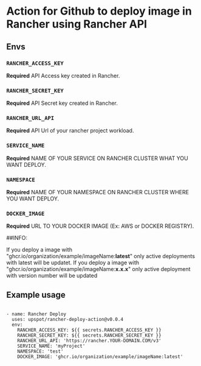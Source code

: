 # Action for Github to deploy image in Rancher using Rancher API

## Envs

### `RANCHER_ACCESS_KEY`

**Required** API Access key created in Rancher.

### `RANCHER_SECRET_KEY`

**Required** API Secret key created in Rancher.

### `RANCHER_URL_API`

**Required** API Url of your rancher project workload.

### `SERVICE_NAME`

**Required** NAME OF YOUR SERVICE ON RANCHER CLUSTER WHAT YOU WANT DEPLOY.

### `NAMESPACE`

**Required** NAME OF YOUR NAMESPACE ON RANCHER CLUSTER WHERE YOU WANT DEPLOY.

### `DOCKER_IMAGE`

**Required** URL TO YOUR DOCKER IMAGE (Ex: AWS or DOCKER REGISTRY).

##INFO:

If you deploy a image with "ghcr.io/organization/example/imageName:**latest**" only active deployments with latest will be updatet. 
If you deploy a image with "ghcr.io/organization/example/imageName:**x.x.x**" only active deployment with version number will be updated

## Example usage
`````
  
- name: Rancher Deploy
  uses: upspot/rancher-deploy-action@v0.0.4
  env:
    RANCHER_ACCESS_KEY: ${{ secrets.RANCHER_ACCESS_KEY }}
    RANCHER_SECRET_KEY: ${{ secrets.RANCHER_SECRET_KEY }}
    RANCHER_URL_API: 'https://rancher.YOUR-DOMAIN.COM/v3'
    SERVICE_NAME: 'myProject'
    NAMESPACE: 'test'
    DOCKER_IMAGE: 'ghcr.io/organization/example/imageName:latest'
